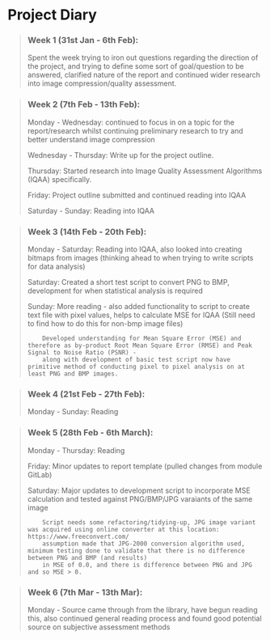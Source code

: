 # Project Diary

> ### Week 1 (31st Jan - 6th Feb):
>
> Spent the week trying to iron out questions regarding the direction of the project, and trying to define some sort of goal/question to be answered, clarified
> nature of the report and continued wider research into image compression/quality assessment.

> ### Week 2 (7th Feb - 13th Feb):
> 
> Monday - Wednesday: continued to focus in on a topic for the report/research whilst continuing preliminary research to try and better understand image compression
> 
> Wednesday - Thursday: Write up for the project outline.
>
> Thursday: Started research into Image Quality Assessment Algorithms (IQAA) specifically.
> 
> Friday: Project outline submitted and continued reading into IQAA
> 
> Saturday - Sunday: Reading into IQAA

> ### Week 3 (14th Feb - 20th Feb):
> 
> Monday - Saturday: Reading into IQAA, also looked into creating bitmaps from images (thinking ahead to when trying to write scripts for data analysis)
>
> Saturday: Created a short test script to convert PNG to BMP, development for when statistical analysis is required
> 
> Sunday: More reading - also added functionality to script to create text file with pixel values, helps to calculate MSE for IQAA (Still need to find how to do
> this for non-bmp image files)
> 
>         Developed understanding for Mean Square Error (MSE) and therefore as by-product Root Mean Square Error (RMSE) and Peak Signal to Noise Ratio (PSNR) - 
>         along with development of basic test script now have primitive method of conducting pixel to pixel analysis on at least PNG and BMP images.

> ### Week 4 (21st Feb - 27th Feb):
> 
> Monday - Sunday: Reading

> ### Week 5 (28th Feb - 6th March):
>
> Monday - Thursday: Reading
>
> Friday: Minor updates to report template (pulled changes from module GitLab)
>
> Saturday: Major updates to development script to incorporate MSE calculation and tested against PNG/BMP/JPG varaiants of the same image
>
>         Script needs some refactoring/tidying-up, JPG image variant was acquired using online converter at this location: https://www.freeconvert.com/
>         assumption made that JPG-2000 conversion algorithm used, minimum testing done to validate that there is no difference between PNG and BMP (and results)
>         in MSE of 0.0, and there is difference between PNG and JPG and so MSE > 0.


> ### Week 6 (7th Mar - 13th Mar):
>
> Monday - Source came through from the library, have begun reading this, also continued general reading process and found good potential source on subjective assessment
> methods
